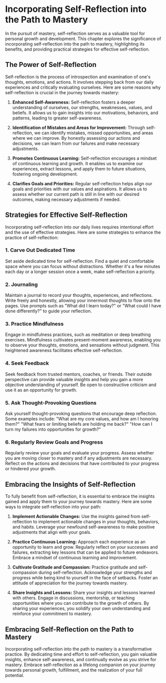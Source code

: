 Incorporating Self-Reflection into the Path to Mastery
===============================================================

In the pursuit of mastery, self-reflection serves as a valuable tool for personal growth and development. This chapter explores the significance of incorporating self-reflection into the path to mastery, highlighting its benefits, and providing practical strategies for effective self-reflection.

The Power of Self-Reflection
----------------------------

Self-reflection is the process of introspection and examination of one's thoughts, emotions, and actions. It involves stepping back from our daily experiences and critically evaluating ourselves. Here are some reasons why self-reflection is crucial in the journey towards mastery:

1. **Enhanced Self-Awareness:** Self-reflection fosters a deeper understanding of ourselves, our strengths, weaknesses, values, and beliefs. It allows us to gain insights into our motivations, behaviors, and patterns, leading to greater self-awareness.

2. **Identification of Mistakes and Areas for Improvement:** Through self-reflection, we can identify mistakes, missed opportunities, and areas where we can improve. By honestly assessing our actions and decisions, we can learn from our failures and make necessary adjustments.

3. **Promotes Continuous Learning:** Self-reflection encourages a mindset of continuous learning and growth. It enables us to examine our experiences, extract lessons, and apply them to future situations, fostering ongoing development.

4. **Clarifies Goals and Priorities:** Regular self-reflection helps align our goals and priorities with our values and aspirations. It allows us to assess whether our current path is still in line with our desired outcomes, making necessary adjustments if needed.

Strategies for Effective Self-Reflection
----------------------------------------

Incorporating self-reflection into our daily lives requires intentional effort and the use of effective strategies. Here are some strategies to enhance the practice of self-reflection:

### 1. Carve Out Dedicated Time

Set aside dedicated time for self-reflection. Find a quiet and comfortable space where you can focus without distractions. Whether it's a few minutes each day or a longer session once a week, make self-reflection a priority.

### 2. Journaling

Maintain a journal to record your thoughts, experiences, and reflections. Write freely and honestly, allowing your innermost thoughts to flow onto the pages. Use prompts such as "What did I learn today?" or "What could I have done differently?" to guide your reflection.

### 3. Practice Mindfulness

Engage in mindfulness practices, such as meditation or deep breathing exercises. Mindfulness cultivates present-moment awareness, enabling you to observe your thoughts, emotions, and sensations without judgment. This heightened awareness facilitates effective self-reflection.

### 4. Seek Feedback

Seek feedback from trusted mentors, coaches, or friends. Their outside perspective can provide valuable insights and help you gain a more objective understanding of yourself. Be open to constructive criticism and use it as an opportunity for growth.

### 5. Ask Thought-Provoking Questions

Ask yourself thought-provoking questions that encourage deep reflection. Some examples include: "What are my core values, and how am I honoring them?" "What fears or limiting beliefs are holding me back?" "How can I turn my failures into opportunities for growth?"

### 6. Regularly Review Goals and Progress

Regularly review your goals and evaluate your progress. Assess whether you are moving closer to mastery and if any adjustments are necessary. Reflect on the actions and decisions that have contributed to your progress or hindered your growth.

Embracing the Insights of Self-Reflection
-----------------------------------------

To fully benefit from self-reflection, it is essential to embrace the insights gained and apply them to your journey towards mastery. Here are some ways to integrate self-reflection into your path:

1. **Implement Actionable Changes:** Use the insights gained from self-reflection to implement actionable changes in your thoughts, behaviors, and habits. Leverage your newfound self-awareness to make positive adjustments that align with your goals.

2. **Practice Continuous Learning:** Approach each experience as an opportunity to learn and grow. Regularly reflect on your successes and failures, extracting key lessons that can be applied to future endeavors. Embrace a mindset of continuous learning and improvement.

3. **Cultivate Gratitude and Compassion:** Practice gratitude and self-compassion during self-reflection. Acknowledge your strengths and progress while being kind to yourself in the face of setbacks. Foster an attitude of appreciation for the journey towards mastery.

4. **Share Insights and Lessons:** Share your insights and lessons learned with others. Engage in discussions, mentorship, or teaching opportunities where you can contribute to the growth of others. By sharing your experiences, you solidify your own understanding and reinforce your commitment to mastery.

Embracing Self-Reflection on the Path to Mastery
------------------------------------------------

Incorporating self-reflection into the path to mastery is a transformative practice. By dedicating time and effort to self-reflection, you gain valuable insights, enhance self-awareness, and continually evolve as you strive for mastery. Embrace self-reflection as a lifelong companion on your journey towards personal growth, fulfillment, and the realization of your full potential.
